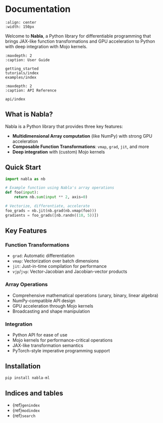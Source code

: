 # Documentation

```{image} _static/nabla-logo.svg
:align: center
:width: 150px
```

Welcome to **Nabla**, a Python library for differentiable programming that brings JAX-like function transformations and GPU acceleration to Python with deep integration with Mojo kernels.

```{toctree}
:maxdepth: 2
:caption: User Guide

getting_started
tutorials/index
examples/index
```

```{toctree}
:maxdepth: 2
:caption: API Reference

api/index
```

## What is Nabla?

Nabla is a Python library that provides three key features:

- **Multidimensional Array computation** (like NumPy) with strong GPU acceleration
- **Composable Function Transformations**: `vmap`, `grad`, `jit`, and more  
- **Deep integration** with (custom) Mojo kernels

## Quick Start

```python
import nabla as nb

# Example function using Nabla's array operations
def foo(input):
    return nb.sum(input ** 2, axis=0)

# Vectorize, differentiate, accelerate
foo_grads = nb.jit(nb.grad(nb.vmap(foo)))
gradients = foo_grads([nb.randn((10, 5))])
```

## Key Features

### Function Transformations

- `grad`: Automatic differentiation  
- `vmap`: Vectorization over batch dimensions
- `jit`: Just-in-time compilation for performance
- `vjp`/`jvp`: Vector-Jacobian and Jacobian-vector products

### Array Operations

- Comprehensive mathematical operations (unary, binary, linear algebra)
- NumPy-compatible API design
- GPU acceleration through Mojo kernels
- Broadcasting and shape manipulation

### Integration

- Python API for ease of use
- Mojo kernels for performance-critical operations
- JAX-like transformation semantics
- PyTorch-style imperative programming support

## Installation

```bash
pip install nabla-ml
```

## Indices and tables

- {ref}`genindex`
- {ref}`modindex`
- {ref}`search`
